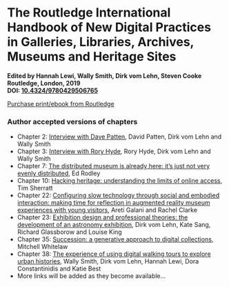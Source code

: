 # The Routledge International Handbook of New Digital Practices in Galleries, Libraries, Archives, Museums and Heritage Sites

**Edited by Hannah Lewi, Wally Smith, Dirk vom Lehn, Steven Cooke  
Routledge, London, 2019  
DOI: [10.4324/9780429506765](https://doi.org/10.4324/9780429506765)**

[Purchase print/ebook from Routledge](https://www.routledge.com/The-Routledge-International-Handbook-of-New-Digital-Practices-in-Galleries/Lewi-Smith-vom-Lehn-Cooke/p/book/9780429506765)

### Author accepted versions of chapters

* Chapter 2: [Interview with Dave Patten](https://vomlehn.files.wordpress.com/2019/11/patten_chapter.pdf), David Patten, Dirk vom Lehn and Wally Smith
* Chapter 3: [Interview with Rory Hyde](https://vomlehn.files.wordpress.com/2019/11/hyde_chapter.pdf), Rory Hyde, Dirk vom Lehn and Wally Smith
* Chapter 7: [The distributed museum is already here: it’s just not very evenly distributed](https://thinkingaboutmuseums.com/books/in-press-the-distributed-museum-is-already-here-its-just-not-very-evenly-distributed/), Ed Rodley
* Chapter 10: [Hacking heritage: understanding the limits of online access](https://timsherratt.org/blog/hacking-heritage/), Tim Sherratt
* Chapter 22: [Configuring slow technology through social and embodied interaction: making time for reflection in augmented reality museum experiences with young visitors](https://aretigalani.files.wordpress.com/2019/11/galani_clarke_digiglam_preprint-version_nov2018.pdf), Areti Galani and Rachel Clarke
* Chapter 23: [Exhibition design and professional theories: the development of an astronomy exhibition](https://vomlehn.files.wordpress.com/2019/11/vomlehn-et-al_chapter-glam.pdf), Dirk vom Lehn, Kate Sang, Richard Glassborow and Louise King
* Chapter 35: [Succession: a generative approach to digital collections](http://mtchl.net/assets/Succession-Case-Study-Author-Accepted.pdf), Mitchell Whitelaw
* Chapter 38: [The experience of using digital walking tours to explore urban histories](https://vomlehn.files.wordpress.com/2019/11/smith-et-al_chapter-glam.pdf), Wally Smith, Dirk vom Lehn, Hannah Lewi, Dora Constantinidis and Katie Best
* More links will be added as they become available...
